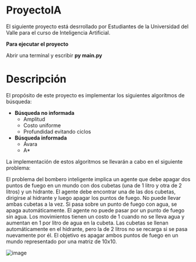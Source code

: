 # ProyectoIA
El siguiente proyecto está desrrollado por Estudiantes de la Universidad del Valle para el curso de Inteligencia Artificial.

**Para ejecutar el proyecto**

Abrir una terminal y escribir **py main.py**

# Descripción

El propósito de este proyecto es implementar los siguientes algorítmos de búsqueda:
* **Búsqueda no informada**
  * Amplitud
  * Costo uniforme
  * Profundidad evitando ciclos  
* **Búsqueda informada**
  * Ávara
  * A*

  
La implementación de estos algoritmos se llevarán a cabo en el siguiente problema:

El problema del bombero inteligente implica un agente que debe apagar dos puntos de fuego en un mundo con dos cubetas (una de 1 litro y otra de 2 litros) y un hidrante. 
El agente debe encontrar una de las dos cubetas, dirigirse al hidrante y luego apagar los puntos de fuego. No puede llevar ambas cubetas a la vez. Si pasa sobre un punto de 
fuego con agua, se apaga automáticamente. El agente no puede pasar por un punto de fuego sin agua. Los movimientos tienen un costo de 1 cuando no se lleva agua y aumentan 
en 1 por litro de agua en la cubeta. Las cubetas se llenan automáticamente en el hidrante, pero la de 2 litros no se recarga si se pasa nuevamente por él.
El objetivo es apagar ambos puntos de fuego en un mundo representado por una matriz de 10x10.




![image](https://github.com/danielcaicedo98/ProyectoIA/assets/61769073/9f25c085-d842-4f67-9161-14e5aca746ff)





